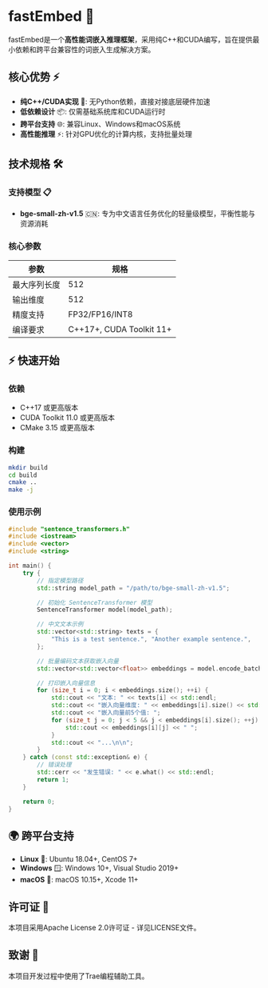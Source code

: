 
# fastEmbed 🚀

fastEmbed是一个**高性能词嵌入推理框架**，采用纯C++和CUDA编写，旨在提供最小依赖和跨平台兼容性的词嵌入生成解决方案。

## 核心优势 ⚡
- **纯C++/CUDA实现** 🔧: 无Python依赖，直接对接底层硬件加速
- **低依赖设计** 📦: 仅需基础系统库和CUDA运行时
- **跨平台支持** 🌐: 兼容Linux、Windows和macOS系统
- **高性能推理** ⚡: 针对GPU优化的计算内核，支持批量处理

## 技术规格 🛠️

### 支持模型 📋
- **bge-small-zh-v1.5** 🇨🇳: 专为中文语言任务优化的轻量级模型，平衡性能与资源消耗

### 核心参数
| 参数                | 规格                  |
|---------------------|-----------------------|
| 最大序列长度        | 512                   |
| 输出维度            | 512                   |
| 精度支持            | FP32/FP16/INT8        |
| 编译要求            | C++17+, CUDA Toolkit 11+ |

## ⚡ 快速开始

### 依赖

-   C++17 或更高版本
-   CUDA Toolkit 11.0 或更高版本
-   CMake 3.15 或更高版本

### 构建

```bash
mkdir build
cd build
cmake ..
make -j
```

### 使用示例

```cpp
#include "sentence_transformers.h"
#include <iostream>
#include <vector>
#include <string>

int main() {
    try {
        // 指定模型路径
        std::string model_path = "/path/to/bge-small-zh-v1.5";

        // 初始化 SentenceTransformer 模型
        SentenceTransformer model(model_path);

        // 中文文本示例
        std::vector<std::string> texts = {
            "This is a test sentence.", "Another example sentence.",
        };

        // 批量编码文本获取嵌入向量
        std::vector<std::vector<float>> embeddings = model.encode_batch(texts);

        // 打印嵌入向量信息
        for (size_t i = 0; i < embeddings.size(); ++i) {
            std::cout << "文本: " << texts[i] << std::endl;
            std::cout << "嵌入向量维度: " << embeddings[i].size() << std::endl;
            std::cout << "嵌入向量前5个值: ";
            for (size_t j = 0; j < 5 && j < embeddings[i].size(); ++j) {
                std::cout << embeddings[i][j] << " ";
            }
            std::cout << "...\n\n";
        }
    } catch (const std::exception& e) {
        // 错误处理
        std::cerr << "发生错误: " << e.what() << std::endl;
        return 1;
    }

    return 0;
}
```

## 🌍 跨平台支持
- **Linux** 🐧: Ubuntu 18.04+, CentOS 7+
- **Windows** 🪟: Windows 10+, Visual Studio 2019+
- **macOS** 🍎: macOS 10.15+, Xcode 11+

## 许可证 📄
本项目采用Apache License 2.0许可证 - 详见LICENSE文件。

## 致谢 🙏
本项目开发过程中使用了Trae编程辅助工具。